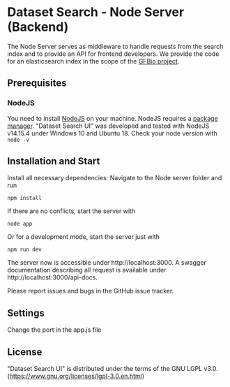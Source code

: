 # Dataset Search - Node Server (Backend)

The Node Server serves as middleware to handle requests from the search index and to provide an API for frontend developers. We provide the code for an elasticsearch index in the scope of the [GFBio project](https://www.gfbio.org).

## Prerequisites

### NodeJS

You need to install [NodeJS](https://nodejs.org/en/) on your machine. NodeJS requires a [package manager](https://nodejs.org/en/download/package-manager/).
"Dataset Search UI" was developed and tested with NodeJS v14.15.4 under Windows 10 and Ubuntu 18.
Check your node version with `node -v`

## Installation and Start

Install all necessary dependencies: Navigate to the Node server folder and run

`npm install`

If there are no conflicts, start the server with

`node app`

Or for a development mode, start the server just with

`npm run dev`

The server now is accessible under http://localhost:3000. A swagger documentation describing all request is available under http://localhost:3000/api-docs.

Please report issues and bugs in the GitHub issue tracker.

## Settings

Change the port in the app.js file

## License

"Dataset Search UI" is distributed under the terms of the GNU LGPL v3.0. (https://www.gnu.org/licenses/lgpl-3.0.en.html)
